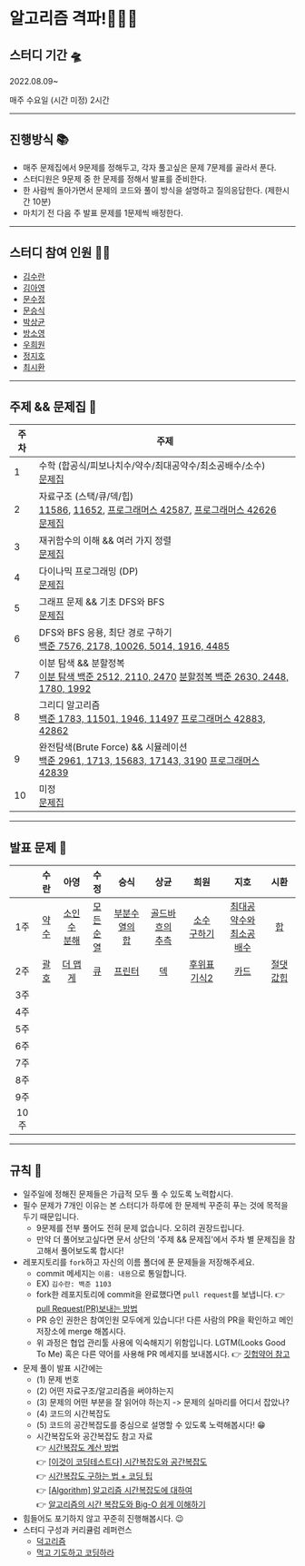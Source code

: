# 알고리즘 격파!🧨🧨🧨

## 스터디 기간 🛸

2022.08.09~

매주 수요일 (시간 미정) 2시간 

---
## 진행방식 📚
- 매주 문제집에서 9문제를 정해두고, 각자 풀고싶은 문제 7문제를 골라서 푼다.
- 스터디원은 9문제 중 한 문제를 정해서 발표를 준비한다. 
- 한 사람씩 돌아가면서 문제의 코드와 풀이 방식을 설명하고 질의응답한다. (제한시간 10분)
- 마치기 전 다음 주 발표 문제를 1문제씩 배정한다.

---

## 스터디 참여 인원 👩‍💻
- [김수란](https://github.com/suran-kim)
- [김아영](https://github.com/Kim-AYoung)
- [문수정](https://github.com/moonstal1506)
- [문승식](https://github.com/Moon-Co)
- [박상균](https://github.com/sanggyunbak2856)
- [방소영](https://github.com/blacklabf)
- [우희원](https://github.com/H2W0N)
- [정지호](https://github.com/CNU-Jiho-Jeong)
- [최시환](https://github.com/pum005)

---
## 주제 && 문제집 📖
| <center>주차</center> | <center>주제</center> | 
| :---- | ------ |
| 1 | 수학 (합공식/피보나치수/약수/최대공약수/최소공배수/소수) <br/> [문제집](https://www.acmicpc.net/workbook/view/8997) | 
| 2 | 자료구조 (스택/큐/덱/힙) <br/>[11586](https://www.acmicpc.net/problem/11586), [11652](https://www.acmicpc.net/problem/11652), [프로그래머스 42587](https://school.programmers.co.kr/learn/courses/30/lessons/42587), [프로그래머스 42626](https://school.programmers.co.kr/learn/courses/30/lessons/42626) <br/> [문제집](https://www.acmicpc.net/workbook/view/8999) | 
| 3 | 재귀함수의 이해 && 여러 가지 정렬 <br/> [문제집](https://www.acmicpc.net/workbook/view/9000)  | 
| 4 | 다이나믹 프로그래밍 (DP) <br/> [문제집](https://www.acmicpc.net/workbook/view/9001) | 
| 5 | 그래프 문제 && 기초 DFS와 BFS <br/> [문제집](https://www.acmicpc.net/workbook/view/9003) | 
| 6 | DFS와 BFS 응용, 최단 경로 구하기 <br/> [백준 7576, 2178, 10026, 5014, 1916, 4485](https://www.acmicpc.net/workbook/view/8999) | 
| 7 | 이분 탐색 && 분할정복<br/> [이분 탐색 백준 2512, 2110, 2470]() [분할정복 백준 2630, 2448, 1780, 1992](https://www.acmicpc.net/workbook/view/8999) | 
| 8 | 그리디 알고리즘 <br/> [백준 1783, 11501, 1946, 11497](https://www.acmicpc.net/workbook/view/8999) [프로그래머스 42883, 42862]()| 
| 9 | 완전탐색(Brute Force) && 시뮬레이션 <br/> [백준 2961, 1713, 15683, 17143, 3190](https://www.acmicpc.net/workbook/view/8999) [프로그래머스 42839]() | 
| 10 | 미정 <br/> [문제집](https://www.acmicpc.net/workbook/view/8999) | 


---
## 발표 문제 🥇

|  | <center>수란</center> |   <center>아영</center> | <center>수정</center> |  <center>승식</center> |   <center>상균</center>  | <center>희원</center> |  <center>지호</center> |  <center>시환</center> |
| :- |  :- |  :- |  :- |  :- |  :- |  :- |  :- |  :- | 
| <center>1주</center> | <center>[약수](https://www.acmicpc.net/problem/1037)</center> |<center>[소인수<br/>분해](https://www.acmicpc.net/problem/11653)</center> |<center>[모든<br/>순열](https://www.acmicpc.net/problem/10974)</center> |<center>[부분수열의<br/>합](https://www.acmicpc.net/problem/1182)</center> |<center>[골드바흐의<br/>추측](https://www.acmicpc.net/problem/9020)</center> |<center>[소수<br/>구하기](https://www.acmicpc.net/problem/1929)</center> |<center>[최대공약수와<br/>최소공배수](https://www.acmicpc.net/problem/2609)</center> |<center>[합](https://www.acmicpc.net/problem/8393)</center> |<center>[피보나치<br/>수2](https://www.acmicpc.net/problem/2748)</center> |
| <center>2주</center> |<center>[괄호](https://www.acmicpc.net/problem/9012)</center> |<center>[더 맵게](https://school.programmers.co.kr/learn/courses/30/lessons/42626)</center> |<center>[큐](https://www.acmicpc.net/problem/10845)</center> |<center>[프린터](https://school.programmers.co.kr/learn/courses/30/lessons/42587)</center> |<center>[덱](https://www.acmicpc.net/problem/10866)</center> |<center>[후위표기식2](https://www.acmicpc.net/problem/1935)</center> |<center>[카드](https://www.acmicpc.net/problem/11652)</center> |<center>[절댓값힙](https://www.acmicpc.net/problem/11286)</center> |
| <center>3주</center> | <center>[]()</center> |<center>[]()</center> |<center>[]()</center> |<center>[]()</center> |<center>[]()</center> |<center>[]()</center> |<center>[]()</center> |<center>[]()</center> |
| <center>4주</center> | <center>[]()</center> |<center>[]()</center> |<center>[]()</center> |<center>[]()</center> |<center>[]()</center> |<center>[]()</center> |<center>[]()</center> |<center>[]()</center> |
| <center>5주</center> | <center>[]()</center> |<center>[]()</center> |<center>[]()</center> |<center>[]()</center> |<center>[]()</center> |<center>[]()</center> |<center>[]()</center> |<center>[]()</center> |
| <center>6주</center> | <center>[]()</center> |<center>[]()</center> |<center>[]()</center> |<center>[]()</center> |<center>[]()</center> |<center>[]()</center> |<center>[]()</center> |<center>[]()</center> |
| <center>7주</center> | <center>[]()</center> |<center>[]()</center> |<center>[]()</center> |<center>[]()</center> |<center>[]()</center> |<center>[]()</center> |<center>[]()</center> |<center>[]()</center> |
| <center>8주</center> | <center>[]()</center> |<center>[]()</center> |<center>[]()</center> |<center>[]()</center> |<center>[]()</center> |<center>[]()</center> |<center>[]()</center> |<center>[]()</center> |
| <center>9주</center> | <center>[]()</center> |<center>[]()</center> |<center>[]()</center> |<center>[]()</center> |<center>[]()</center> |<center>[]()</center> |<center>[]()</center> |<center>[]()</center> |
| <center>10주</center> | <center>[]()</center> |<center>[]()</center> |<center>[]()</center> |<center>[]()</center> |<center>[]()</center> |<center>[]()</center> |<center>[]()</center> |<center>[]()</center> |
---
## 규칙 🧾
- 일주일에 정해진 문제들은 가급적 모두 풀 수 있도록 노력합시다.
- 필수 문제가 7개인 이유는 본 스터디가 하루에 한 문제씩 꾸준히 푸는 것에 목적을 두기 때문입니다.
  - 9문제를 전부 풀어도 전혀 문제 없습니다. 오히려 권장드립니다.
  - 만약 더 풀어보고싶다면 문서 상단의 '주제 && 문제집'에서 주차 별 문제집을 참고해서 풀어보도록 합시다! 
- 레포지토리를 `fork`하고 자신의 이름 폴더에 푼 문제들을 저장해주세요.
  - commit 메세지는 `이름: 내용`으로 통일합니다.
  - EX) `김수란: 백준 1103`
  - fork한 레포지토리에 commit을 완료했다면 `pull request`를 보냅니다. 👉 [pull Request(PR)보내는 방법](https://chanhuiseok.github.io/posts/git-3/)
  - PR 승인 권한은 참여인원 모두에게 있습니다! 다른 사람의 PR을 확인하고 메인 저장소에 merge 해봅시다.
  - 위 과정은 협업 관리툴 사용에 익숙해지기 위함입니다. LGTM(Looks Good To Me) 혹은 다른 약어를 사용해 PR 메세지를 보내봅시다. 👉 [깃헙약어 참고](https://hidekuma.github.io/github/abbreviation/abbreviation/)
- 문제 풀이 발표 시간에는
  - (1) 문제 번호
  - (2) 어떤 자료구조/알고리즘을 써야하는지
  - (3) 문제의 어떤 부분을 잘 읽어야 하는지 -> 문제의 실마리를 어디서 잡았나?
  - (4) 코드의 시간복잡도
  - (5) 코드의 공간복잡도를 중심으로 설명할 수 있도록 노력해봅시다! 😁
  - 시간복잡도와 공간복잡도 참고 자료 <br/>
     👉 [시간복잡도 계산 방법](https://410leehs.tistory.com/3)<br/>
     👉 [[이것이 코딩테스트다] 시간복잡도와 공간복잡도](https://jeleedev.tistory.com/70)<br/>
     👉 [시간복잡도 구하는 법 + 코딩 팁](https://mimimimamimimo.tistory.com/2)<br/>
     👉 [[Algorithm] 알고리즘 시간복잡도에 대하여](https://coding-factory.tistory.com/608)<br/>
     👉 [알고리즘의 시간 복잡도와 Big-O 쉽게 이해하기](https://blog.chulgil.me/algorithm/)<br/>
- 힘들어도 포기하지 않고 꾸준히 진행해봅시다. 😉
- 스터디 구성과 커리큘럼 레퍼런스 
  - [덕고리즘](https://github.com/dev-dain/Dukgorithm)
  - [먹고 기도하고 코딩하라](https://dev-dain.tistory.com/155) 

